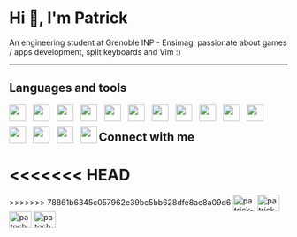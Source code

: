 # Hi 👋, I'm Patrick

An engineering student at Grenoble INP - Ensimag, passionate about games / apps development, split keyboards and Vim :)

---

## Languages and tools
<img align="left" width="30px" style="padding-right:10px; padding-bottom:10px" src="https://cdn.jsdelivr.net/gh/devicons/devicon/icons/c/c-plain.svg" />
<img align="left" width="30px" style="padding-right:10px; padding-bottom:10px" src="https://cdn.jsdelivr.net/gh/devicons/devicon/icons/cplusplus/cplusplus-plain.svg" />
<img align="left" width="30px" style="padding-right:10px; padding-bottom:10px" src="https://cdn.jsdelivr.net/gh/devicons/devicon/icons/unrealengine/unrealengine-original.svg" />
<img align="left" width="30px" style="padding-right:10px; padding-bottom:10px" src="https://cdn.jsdelivr.net/gh/devicons/devicon/icons/unity/unity-original.svg"/>
<img align="left" width="30px" style="padding-right:10px; padding-bottom:10px" src="https://cdn.jsdelivr.net/gh/devicons/devicon/icons/java/java-original.svg" />
<img align="left" width="30px" style="padding-right:10px; padding-bottom:10px" src="https://cdn.jsdelivr.net/gh/devicons/devicon/icons/linux/linux-original.svg" />
<img align="left" width="30px" style="padding-right:10px; padding-bottom:10px" src="https://cdn.jsdelivr.net/gh/devicons/devicon/icons/python/python-original.svg" />
<img align="left" width="30px" style="padding-right:10px; padding-bottom:10px" src="https://cdn.jsdelivr.net/gh/devicons/devicon/icons/kotlin/kotlin-original.svg" />
<img align="left" width="30px" style="padding-right:10px; padding-bottom:10px" src="https://cdn.jsdelivr.net/gh/devicons/devicon/icons/androidstudio/androidstudio-original.svg" />
<img align="left" width="30px" style="padding-right:10px; padding-bottom:10px" src="https://cdn.jsdelivr.net/gh/devicons/devicon/icons/github/github-original.svg" />
<img align="left" width="30px" style="padding-right:10px; padding-bottom:10px" src="https://cdn.jsdelivr.net/gh/devicons/devicon/icons/html5/html5-original.svg" />
<img align="left" width="30px" style="padding-right:10px; padding-bottom:10px" src="https://cdn.jsdelivr.net/gh/devicons/devicon/icons/javascript/javascript-original.svg" />
<img align="left" width="30px" style="padding-right:10px; padding-bottom:10px" src="https://cdn.jsdelivr.net/gh/devicons/devicon/icons/opengl/opengl-original.svg" />
<img align="left" width="30px" style="padding-right:10px; padding-bottom:10px" src="https://cdn.jsdelivr.net/gh/devicons/devicon/icons/vim/vim-original.svg" />
<img align="left" width="30px" src="https://cdn.jsdelivr.net/gh/devicons/devicon/icons/visualstudio/visualstudio-plain.svg" />

<br>

## Connect with me
<<<<<<< HEAD
=======
<p align="left">
>>>>>>> 78861b6345c057962e39bc5bb628dfe8ae8a09d6
<a href="https://linkedin.com/in/patrick-attimont" target="blank"><img align="center" src="https://raw.githubusercontent.com/rahuldkjain/github-profile-readme-generator/master/src/images/icons/Social/linked-in-alt.svg" alt="patrick-attimont" height="30" width="40" /></a>
<a href="https://fb.com/patrick.attimont" target="blank"><img align="center" src="https://raw.githubusercontent.com/rahuldkjain/github-profile-readme-generator/master/src/images/icons/Social/facebook.svg" alt="patrick.attimont" height="30" width="40" /></a>
<a href="https://instagram.com/patoche.attmt" target="blank"><img align="center" src="https://raw.githubusercontent.com/rahuldkjain/github-profile-readme-generator/master/src/images/icons/Social/instagram.svg" alt="patoche.attmt" height="30" width="40" /></a>
<a href="https://discordapp.com/users/704719516273344543" target="blank"><img align="center" src="https://raw.githubusercontent.com/rahuldkjain/github-profile-readme-generator/master/src/images/icons/Social/discord.svg" alt="patocheattmt" height="30" width="40" /></a>







          

<!--
**Patoche692/Patoche692** is a ✨ _special_ ✨ repository because its `README.md` (this file) appears on your GitHub profile.

Here are some ideas to get you started:

- 🔭 I’m currently working on ...
- 🌱 I’m currently learning ...
- 👯 I’m looking to collaborate on ...
- 🤔 I’m looking for help with ...
- 💬 Ask me about ...
- 📫 How to reach me: ...
- 😄 Pronouns: ...
- ⚡ Fun fact: ...
-->

